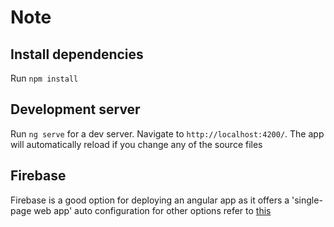 # Note

## Install dependencies
Run `npm install`

## Development server

Run `ng serve` for a dev server. Navigate to `http://localhost:4200/`. The app will automatically reload if you change any of the source files

## Firebase

Firebase is a good option for deploying an angular app as it offers a 'single-page web app' auto configuration for other options refer to [this](https://angular.io/guide/deployment)

